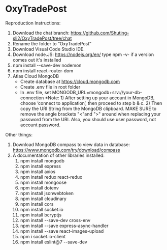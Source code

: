 # OxyTradePost
Reproduction Instructions: 
1. Download the chat branch: https://github.com/Shuting-sli2/OxyTradePost/tree/chat
3. Rename the folder to “OxyTradePost”
2. Download Visual Code Studio IDE.
3. Download node.JS: https://nodejs.org/en/
   type npm -v- 
   if a version comes out it's installed
4. npm install --save-dev nodemon
5. npm install react-router-dom
6. Atlas Cloud MongoDB
      - Create database at https://cloud.mongodb.com
      - Create .env file in root folder
      - In .env file, set MONGODB_URL=mongodb+srv://your-db-connection
		*Note: 1) After setting up your account in MongoDB, choose ‘connect to application’, then proceed to step b & c. 2) Then copy the URI String from the MongoDB       clipboard. MAKE SURE to remove the angle brackets "<"and ">" around <password> when replacing your password from the URI. Also, you should use user password,       not account password.
 
Other things: 
1. Download MongoDB compass to view data in database: https://www.mongodb.com/try/download/compass
2. A documentation of other libraries installed: 
	1. npm install mongodb
	2. npm install express
	3. npm install axios
	4. npm install redux react-redux
	5. npm install mongoose
	6. npm install dotenv
	7. npm install jsonwebtoken
	8. npm install cloudinary
	9. npm install cors
	10. npm install socket.io
	11. npm install bcryptjs
	12. npm install --save-dev cross-env
	13. npm install --save express-async-handler
	14. npm install --save react-images-upload
	15. npm i socket.io-client
	16. npm install eslint@7 --save-dev
